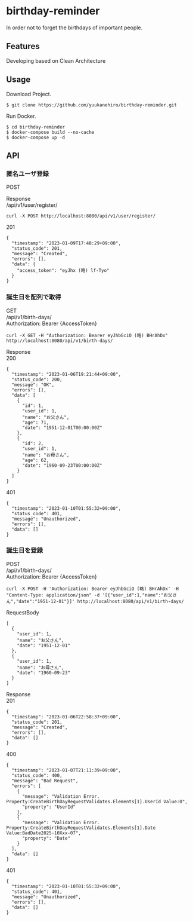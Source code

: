 # birthday-reminder
 In order not to forget the birthdays of important people.

## Features
 Developing based on Clean Architecture
## Usage
 Download Project.
```bash:
$ git clone https://github.com/yuukanehiro/birthday-reminder.git
```
 Run Docker.
```bash:
$ cd birthday-reminder
$ docker-compose build --no-cache
$ docker-compose up -d
```

## API

### 匿名ユーザ登録
POST

Response  
/api/v1/user/register/
```
curl -X POST http://localhost:8080/api/v1/user/register/
```
201
```
{
  "timestamp": "2023-01-09T17:48:29+09:00",
  "status_code": 201,
  "message": "Created",
  "errors": [],
  "data": {
    "access_token": "eyJhx (略) lf-Tyo"
  }
}
```
### 誕生日を配列で取得
GET  
/api/v1/birth-days/  
Authorization: Bearer {AccessToken}
```
curl -X GET -H "Authorization: Bearer eyJhbGciO (略) BHrAhDx" http://localhost:8080/api/v1/birth-days/
```
Response  
200
```json:
{
  "timestamp": "2023-01-06T19:21:44+09:00",
  "status_code": 200,
  "message": "OK",
  "errors": [],
  "data": [
    {
      "id": 1,
      "user_id": 1,
      "name": "お父さん",
      "age": 71,
      "date": "1951-12-01T00:00:00Z"
    },
    {
      "id": 2,
      "user_id": 1,
      "name": "お母さん",
      "age": 62,
      "date": "1960-09-23T00:00:00Z"
    }
  ]
}
```
  
401
```
{
  "timestamp": "2023-01-10T01:55:32+09:00",
  "status_code": 401,
  "message": "Unauthorized",
  "errors": [],
  "data": []
}
```
### 誕生日を登録
POST  
/api/v1/birth-days/  
Authorization: Bearer {AccessToken}
```
curl -X POST -H 'Authorization: Bearer eyJhbGciO (略) BHrAhDx' -H "Content-Type: application/json" -d '[{"user_id":1,"name":"お父さん","date":"1951-12-01"}]' http://localhost:8080/api/v1/birth-days/
```
  
RequestBody
```json:
[
  {
    "user_id": 1,
    "name": "お父さん",
    "date": "1951-12-01"
  },
  {
    "user_id": 1,
    "name": "お母さん",
    "date": "1960-09-23"
  }
]
```
Response  
201
```json:
{
  "timestamp": "2023-01-06T22:58:37+09:00",
  "status_code": 201,
  "message": "Created",
  "errors": [],
  "data": []
}
```
400
```
{
  "timestamp": "2023-01-07T21:11:39+09:00",
  "status_code": 400,
  "message": "Bad Request",
  "errors": [
    {
      "message": "Validation Error. Property:CreateBirthDayRequestValidates.Elements[1].UserId Value:0",
      "property": "UserId"
    },
    {
      "message": "Validation Error. Property:CreateBirthDayRequestValidates.Elements[1].Date Value:BadDate2025-10Xxx-07",
      "property": "Date"
    }
  ],
  "data": []
}
```
  
401
```
{
  "timestamp": "2023-01-10T01:55:32+09:00",
  "status_code": 401,
  "message": "Unauthorized",
  "errors": [],
  "data": []
}
```
  